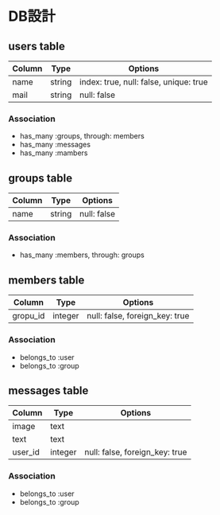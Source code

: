 # DB設計
## users table
|Column|Type|Options|
|------|----|-------|
|name|string|index: true, null: false, unique: true|
|mail|string|null: false|
### Association
- has_many :groups, through: members
- has_many :messages
- has_many :mambers

## groups table
|Column|Type|Options|
|------|----|-------|
|name|string|null: false|
### Association
- has_many :members, through: groups

## members table
|Column|Type|Options|
|------|----|-------|
|gropu_id|integer|null: false, foreign_key: true|
### Association
- belongs_to :user
- belongs_to :group

## messages table
|Column|Type|Options|
|------|----|-------|
|image|text||
|text|text||
|user_id|integer|null: false, foreign_key: true|
### Association
- belongs_to :user
- belongs_to :group